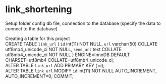 # link_shortening

Setup
folder config db file, connection to the database (specify the data to connect to the database)

Creating a table for this project
<br>CREATE TABLE `link_url` (
  `id` int(11) NOT NULL,
  `url` varchar(50) COLLATE utf8mb4_unicode_ci NOT NULL,
  `send_url` text COLLATE utf8mb4_unicode_ci NOT NULL
) ENGINE=InnoDB DEFAULT CHARSET=utf8mb4 COLLATE=utf8mb4_unicode_ci;
<br>ALTER TABLE `link_url`
  ADD PRIMARY KEY (`id`);
<br>ALTER TABLE `link_url`
  MODIFY `id` int(11) NOT NULL AUTO_INCREMENT, AUTO_INCREMENT=0;
COMMIT;
